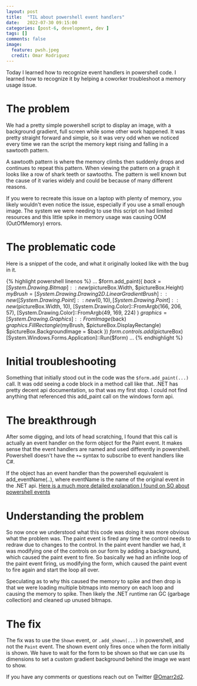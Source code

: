 ```yaml
---
layout: post
title:  "TIL about powershell event handlers"
date:   2022-07-30 09:15:00
categories: [post-6, development, dev ]
tags: []
comments: false
image:
  feature: pwsh.jpeg
  credit: Omar Rodriguez
---
```

Today I learned how to recognize event handlers in powershell code. I learned how to recognize it by helping a coworker troubleshoot a memory usage issue.

<!--more-->
# The problem
We had a pretty simple powershell script to display an image, with a background gradient, full screen while some other work happened. It was pretty straight forward and simple, so it was very odd when we noticed every time we ran the script the memory kept rising and falling in a sawtooth pattern. 

A sawtooth pattern is where the memory climbs then suddenly drops and continues to repeat this pattern. When viewing the pattern on a graph it looks like a row of shark teeth or sawtooths. The pattern is well known but the cause of it varies widely and could be because of many different reasons.

If you were to recreate this issue on a laptop with plenty of memory, you likely wouldn't even notice the issue, especially if you use a small enough image. The system we were needing to use this script on had limited resources and this little spike in memory usage was causing OOM (OutOfMemory) errors.

# The problematic code
Here is a snippet of the code, and what it originally looked like with the bug in it.

{% highlight powershell linenos %}
...
$form.add_paint({
  $back = [System.Drawing.Bitmap]::new($pictureBox.Width, $pictureBox.Height)
  $myBrush = [System.Drawing.Drawing2D.LinearGradientBrush]::new(
      [System.Drawing.Point]::new(0, 10),
      [System.Drawing.Point]::new($pictureBox.Width, 10),
      [System.Drawing.Color]::FromArgb(166, 206, 57),
      [System.Drawing.Color]::FromArgb(49, 169, 224)
  )
  $graphics = [System.Drawing.Graphics]::FromImage($back)
  $graphics.FillRectangle($myBrush, $pictureBox.DisplayRectangle)
  $pictureBox.BackgroundImage = $back
})
$form.controls.add($pictureBox)
[System.Windows.Forms.Application]::Run($form)
...
{% endhighlight %}

# Initial troubleshooting
Something that initially stood out in the code was the `$form.add_paint(...)` call. It was odd seeing a code block in a method call like that. .NET has pretty decent api documentation, so that was my first stop. I could not find anything that referenced this add_paint call on the windows form api.

# The breakthrough
After some digging, and lots of head scratching, I found that this call is actually an event handler on the form object for the Paint event. It makes sense that the event handlers are named and used differently in powershell. Powershell doesn't have the `+=` syntax to subscribe to event handlers like C#.

If the object has an event handler than the powershell equivalent is add_eventName(..), where eventName is the name of the original event in the .NET api. [Here is a much more detailed explanation I found on SO about powershell events](https://stackoverflow.com/a/64232782/4172545)

# Understanding the problem
So now once we understood what this code was doing it was more obvious what the problem was. The paint event is fired any time the control needs to redraw due to changes to the control. In the paint event handler we had, it was modifying one of the controls on our form by adding a background, which caused the paint event to fire. So basically we had an infinite loop of the paint event firing, us modifying the form, which caused the paint event to fire again and start the loop all over. 

Speculating as to why this caused the memory to spike and then drop is that we were loading multiple bitmaps into memory on each loop and causing the memory to spike. Then likely the .NET runtime ran GC (garbage collection) and cleaned up unused bitmaps.

# The fix
The fix was to use the `Shown` event, or `.add_shown(...)` in powershell, and not the `Paint` event. The shown event only fires once when the form initially is shown. We have to wait for the form to be shown so that we can use its dimensions to set a custom gradient background behind the image we want to show. 


If you have any comments or questions reach out on Twitter [@Omarr2d2](https://twitter.com/omarr2d2).